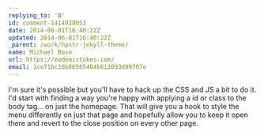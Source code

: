 ```yaml
---
replying_to: '8'
id: comment-1414918053
date: 2014-06-01T16:40:22Z
updated: 2014-06-01T16:40:22Z
_parent: /work/hpstr-jekyll-theme/
name: Michael Rose
url: https://mademistakes.com/
email: 1ce71bc10b86565464b612093d89707e
---
```


I'm sure it's possible but you'll have to hack up the CSS and JS a bit
to do it. I'd start with finding a way you're happy with applying a id or class
to the body tag... on just the homepage. That will give you a hook to style the
menu differently on just that page and hopefully allow you to keep it open there
and revert to the close position on every other page.
